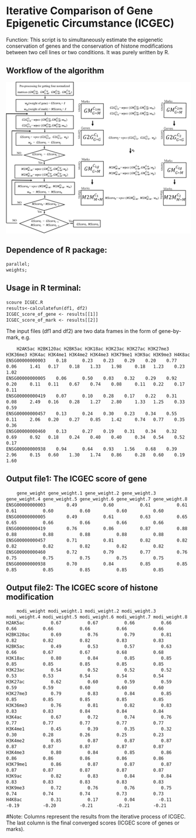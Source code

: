 # Iterative Comparison of Gene Epigenetic Circumstance (ICGEC)


Function: This script is to simultaneously estimate the epigenetic conservation of genes and the conservation of histone modifications between two cell lines or two conditions. It was purely written by R. 

## **Workflow of the algorithm**
![image](https://github.com/FionaTJ/ICGEC/blob/master/workflow.png)


## **Dependence of R package:**  
	
	parallel;
	weights;
		
## **Usage in R terminal:**
    scoure ICGEC.R
	results<-calculatefun(df1, df2)
	ICGEC_score_of_gene <- results[[1]]
	ICGEC_score_of_mark <- results[[2]]

The input files (df1 and df2) are two data frames in the form of gene-by-mark, e.g.

		H2AK5ac H2BK120ac H2BK5ac H3K18ac H3K23ac H3K27ac H3K27me3 H3K36me3 H3K4ac H3K4me1 H3K4me2 H3K4me3 H3K79me1 H3K9ac H3K9me3 H4K8ac
	ENSG00000000003    0.18      0.23    0.23    0.29    0.20    0.77     0.06     1.41   0.17    0.18    1.33    1.98     0.18   1.23    0.23   1.02
	ENSG00000000005    0.06      0.50    0.03    0.32    0.29    0.92     0.20     0.11   0.11    0.67    0.74    0.08     0.11   0.22    0.17   0.11
	ENSG00000000419    0.07      0.10    0.28    0.17    0.22    0.31     0.08     2.49   0.16    0.28    1.27    2.80     1.33   1.25    0.33   0.59
	ENSG00000000457    0.13      0.24    0.30    0.23    0.34    0.55     0.11     2.06   0.20    0.27    0.85    1.42     0.74   0.77    0.35   0.36
	ENSG00000000460    0.13      0.27    0.19    0.31    0.34    0.32     0.69     0.92   0.18    0.24    0.40    0.40     0.34   0.54    0.52   0.17
	ENSG00000000938    0.94      0.64    0.93    1.56    0.68    0.39     2.96     0.15   0.60    1.30    1.74    0.86     0.28   0.60    0.19   1.60



## **Output file1: The ICGEC score of gene**

		gene_weight gene_weight.1 gene_weight.2 gene_weight.3 gene_weight.4 gene_weight.5 gene_weight.6 gene_weight.7 gene_weight.8
	ENSG00000000003        0.49          0.60          0.61          0.61          0.61          0.60          0.60          0.60          0.60
	ENSG00000000005        0.49          0.61          0.63          0.65          0.65          0.66          0.66          0.66          0.66
	ENSG00000000419        0.76          0.86          0.87          0.88          0.88          0.88          0.88          0.88          0.88
	ENSG00000000457        0.71          0.81          0.82          0.82          0.82          0.82          0.82          0.82          0.82
	ENSG00000000460        0.72          0.79          0.77          0.76          0.75          0.75          0.75          0.75          0.75
	ENSG00000000938        0.70          0.84          0.85          0.85          0.85          0.85          0.85          0.85          0.85

## **Output file2: The ICGEC score of histone modification**

		modi_weight modi_weight.1 modi_weight.2 modi_weight.3 modi_weight.4 modi_weight.5 modi_weight.6 modi_weight.7 modi_weight.8
	H2AK5ac          0.67          0.67          0.66          0.66          0.66          0.66          0.66          0.66          0.66
	H2BK120ac        0.69          0.76          0.79          0.81          0.82          0.82          0.82          0.83          0.83
	H2BK5ac          0.49          0.53          0.57          0.63          0.66          0.67          0.67          0.68          0.68
	H3K18ac          0.80          0.84          0.85          0.85          0.85          0.85          0.85          0.85          0.85
	H3K23ac          0.54          0.52          0.52          0.52          0.53          0.53          0.54          0.54          0.54
	H3K27ac          0.62          0.60          0.59          0.59          0.59          0.59          0.60          0.60          0.60
	H3K27me3         0.79          0.83          0.84          0.85          0.85          0.85          0.85          0.85          0.85
	H3K36me3         0.76          0.81          0.82          0.83          0.83          0.83          0.84          0.84          0.84
	H3K4ac           0.67          0.72          0.74          0.76          0.77          0.77          0.77          0.77          0.77
	H3K4me1          0.45          0.39          0.35          0.32          0.30          0.28          0.26          0.25          0.23
	H3K4me2          0.85          0.87          0.87          0.87          0.87          0.87          0.87          0.87          0.87
	H3K4me3          0.80          0.84          0.85          0.86          0.86          0.86          0.86          0.86          0.86
	H3K79me1         0.86          0.87          0.87          0.87          0.87          0.87          0.87          0.87          0.87
	H3K9ac           0.82          0.83          0.84          0.84          0.83          0.83          0.83          0.83          0.83
	H3K9me3          0.72          0.76          0.76          0.75          0.74          0.74          0.74          0.73          0.73
	H4K8ac           0.31          0.17          0.04         -0.11         -0.19         -0.20         -0.21         -0.21         -0.21

#Note: Columns represent the results from the iterative process of ICGEC. The last column is the final converged scores (ICGEC score of genes or marks).   

